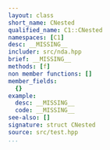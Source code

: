 ```yaml
---
layout: class
short_name: CNested
qualified_name: C1::CNested
namespaces: [C1]
desc: __MISSING__
includer: src/nda.hpp
brief: __MISSING__
methods: [f]
non member functions: []
member_fields:
  {}
example:
  desc: __MISSING__
  code: __MISSING__
see-also: []
signature: struct CNested
source: src/test.hpp
...
```

